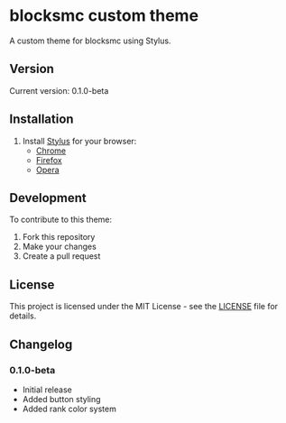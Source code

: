 # blocksmc custom theme

A custom theme for blocksmc using Stylus.

## Version
Current version: 0.1.0-beta

## Installation

1. Install [Stylus](https://add0n.com/stylus.html) for your browser:
   - [Chrome](https://chrome.google.com/webstore/detail/stylus/clngdbkpkpeebahjckkjfobafhncgmne)
   - [Firefox](https://addons.mozilla.org/firefox/addon/styl-us/)
   - [Opera](https://addons.opera.com/extensions/details/stylus/)


## Development

To contribute to this theme:

1. Fork this repository
2. Make your changes
3. Create a pull request

## License

This project is licensed under the MIT License - see the [LICENSE](LICENSE) file for details.

## Changelog

### 0.1.0-beta
- Initial release
- Added button styling
- Added rank color system